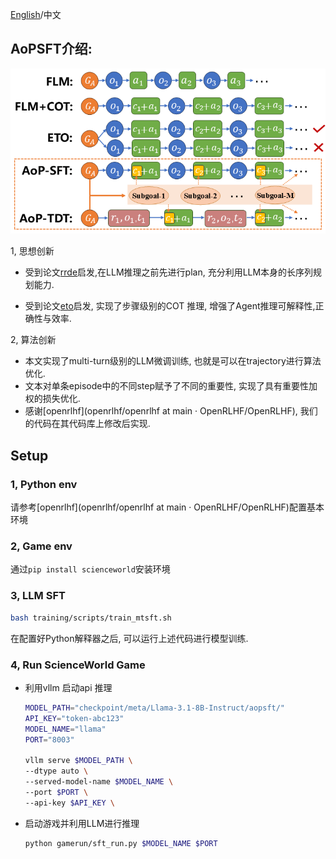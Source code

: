 [English](https://github.com/Sunrepe/AoPSFT)/中文

## AoPSFT介绍:

![AoPSFT](https://github.com/Sunrepe/AoPSFT/blob/main/assets/aopsft.png)

1, 思想创新

- 受到论文[rrde](https://ieeexplore.ieee.org/abstract/document/10650094)启发,在LLM推理之前先进行plan, 充分利用LLM本身的长序列规划能力. 

- 受到论文[eto](https://arxiv.org/abs/2403.02502)启发, 实现了步骤级别的COT 推理, 增强了Agent推理可解释性,正确性与效率.

2, 算法创新

- 本文实现了multi-turn级别的LLM微调训练, 也就是可以在trajectory进行算法优化.
- 文本对单条episode中的不同step赋予了不同的重要性, 实现了具有重要性加权的损失优化.
- 感谢[openrlhf](openrlhf/openrlhf at main · OpenRLHF/OpenRLHF), 我们的代码在其代码库上修改后实现.



## Setup

### 1, Python env

请参考[openrlhf](openrlhf/openrlhf at main · OpenRLHF/OpenRLHF)配置基本环境

### 2, Game env

通过`pip install scienceworld`安装环境

### 3, LLM SFT

```bash
bash training/scripts/train_mtsft.sh
```

在配置好Python解释器之后, 可以运行上述代码进行模型训练.

### 4, Run ScienceWorld Game

- 利用vllm 启动api 推理

  ```bash
  MODEL_PATH="checkpoint/meta/Llama-3.1-8B-Instruct/aopsft/"
  API_KEY="token-abc123"
  MODEL_NAME="llama"    
  PORT="8003"
  
  vllm serve $MODEL_PATH \
  --dtype auto \
  --served-model-name $MODEL_NAME \
  --port $PORT \
  --api-key $API_KEY \
  ```

- 启动游戏并利用LLM进行推理

  ```bash
  python gamerun/sft_run.py $MODEL_NAME $PORT
  ```